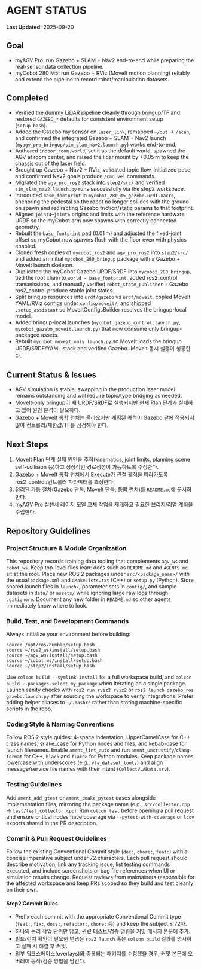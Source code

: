 # AGENT STATUS

**Last Updated:** 2025-09-20

## Goal
- myAGV Pro: run Gazebo + SLAM + Nav2 end-to-end while preparing the real-sensor data collection pipeline.
- myCobot 280 M5: run Gazebo + RViz (MoveIt motion planning) reliably and extend the pipeline to record robot/manipulation datasets.

## Completed
- Verified the dummy LiDAR pipeline cleanly through bringup/TF and restored `GAZEBO_*` defaults for consistent environment setup (`setup.bash`).
- Added the Gazebo ray sensor on `laser_link`, remapped `~/out` → `/scan`, and confirmed the integrated Gazebo + SLAM + Nav2 launch (`myagv_pro_bringup/sim_slam_nav2.launch.py`) works end-to-end.
- Authored `indoor_room.world`, set it as the default world, spawned the AGV at room center, and raised the lidar mount by +0.05 m to keep the chassis out of the laser field.
- Brought up Gazebo + Nav2 + RViz, validated topic flow, initialized pose, and confirmed Nav2 goals produce `/cmd_vel` commands.
- Migrated the `agv_pro_ros2` stack into `step2/src/` and verified `sim_slam_nav2.launch.py` runs successfully via the step2 workspace.
- Introduced `base_footprint` in `mycobot_280_m5_gazebo.urdf.xacro`, anchoring the pedestal so the robot no longer collides with the ground on spawn and redirecting Gazebo friction/static params to that footprint.
- Aligned `joint4`–`joint6` origins and limits with the reference hardware URDF so the myCobot arm now spawns with correctly connected geometry.
- Rebuilt the `base_footprint` pad (0.01 m) and adjusted the fixed-joint offset so myCobot now spawns flush with the floor even with physics enabled.
- Cloned fresh copies of `mycobot_ros2` and `agv_pro_ros2` into `step2/src/` and added an initial `mycobot_280_bringup` package with a Gazebo + MoveIt launch skeleton.
- Duplicated the myCobot Gazebo URDF/SRDF into `mycobot_280_bringup`, tied the root chain to `world → base_footprint`, added ros2_control transmissions, and manually verified `robot_state_publisher` + Gazebo ros2_control produce stable joint states.
- Split bringup resources into `urdf/gazebo` vs `urdf/moveit`, copied MoveIt YAML/RViz configs under `config/moveit/`, and shipped `.setup_assistant` so MoveItConfigsBuilder resolves the bringup-local model.
- Added bringup-local launches (`mycobot_gazebo_control.launch.py`, `mycobot_gazebo_moveit.launch.py`) that now consume only bringup-packaged assets.
- Rebuilt `mycobot_moveit_only.launch.py` so MoveIt loads the bringup URDF/SRDF/YAML stack and verified Gazebo+MoveIt 동시 실행이 성공한다.

## Current Status & Issues
- AGV simulation is stable; swapping in the production laser model remains outstanding and will require topic/type bridging as needed.
- MoveIt-only bringup이 새 URDF/SRDF로 실행되지만 현재 Plan 단계가 실패하고 있어 원인 분석이 필요하다.
- Gazebo + MoveIt 통합 런치는 올라오지만 계획된 궤적이 Gazebo 팔에 적용되지 않아 컨트롤러/제한값/TF를 점검해야 한다.

## Next Steps
1. MoveIt Plan 단계 실패 원인을 추적(kinematics, joint limits, planning scene self-collision 등)하고 정상적인 경로생성이 가능하도록 수정한다.
2. Gazebo + MoveIt 통합 런치에서 Execute가 관절 궤적을 따라가도록 ros2_control/컨트롤러 파라미터를 조정한다.
3. 정리된 가동 절차(Gazebo 단독, MoveIt 단독, 통합 런치)를 `README.md`에 문서화한다.
4. myAGV Pro 실센서 레이저 모델 교체 작업을 재개하고 필요한 브리지/리맵 계획을 수립한다.

## Repository Guidelines

### Project Structure & Module Organization
This repository records training data tooling that complements `agv_ws` and `cobot_ws`. Keep top-level files lean: docs such as `README.md` and `AGENTS.md` sit at the root. Place new ROS 2 packages under `src/<package_name>/` with the usual `package.xml` and `CMakeLists.txt` (C++) or `setup.py` (Python). Store shared launch files in `launch/`, parameter sets in `config/`, and sample datasets in `data/` or `assets/` while ignoring large raw logs through `.gitignore`. Document any new folder in `README.md` so other agents immediately know where to look.

### Build, Test, and Development Commands
Always initialize your environment before building:
```
source /opt/ros/humble/setup.bash
source ~/ros2_ws/install/setup.bash
source ~/agv_ws/install/setup.bash
source ~/cobot_ws/install/setup.bash
source ~/step2/install/setup.bash
```
Use `colcon build --symlink-install` for a full workspace build, and `colcon build --packages-select my_package` when iterating on a single package. Launch sanity checks with `ros2 run rviz2 rviz2` or `ros2 launch gazebo_ros gazebo.launch.py` after sourcing the workspace to verify integrations. Prefer adding helper aliases to `~/.bashrc` rather than storing machine-specific scripts in the repo.

### Coding Style & Naming Conventions
Follow ROS 2 style guides: 4-space indentation, UpperCamelCase for C++ class names, snake_case for Python nodes and files, and kebab-case for launch filenames. Enable `ament_lint_auto` and run `ament_uncrustify`/`clang-format` for C++, `black` and `flake8` for Python modules. Keep package names lowercase with underscores (e.g., `vla_dataset_tools`) and align message/service file names with their intent (`CollectVLAData.srv`).

### Testing Guidelines
Add `ament_add_gtest` or `ament_cmake_pytest` cases alongside implementation files, mirroring the package name (e.g., `src/collector.cpp` → `test/test_collector.cpp`). Run `colcon test` before opening a pull request and ensure critical nodes have coverage via `--pytest-with-coverage` or `lcov` exports shared in the PR description.

### Commit & Pull Request Guidelines
Follow the existing Conventional Commit style (`doc:`, `chore:`, `feat:`) with a concise imperative subject under 72 characters. Each pull request should describe motivation, link any tracking issue, list testing commands executed, and include screenshots or bag file references when UI or simulation results change. Request reviews from maintainers responsible for the affected workspace and keep PRs scoped so they build and test cleanly on their own.

#### Step2 Commit Rules
- Prefix each commit with the appropriate Conventional Commit type (`feat:`, `fix:`, `docs:`, `refactor:`, `chore:` 등) and keep the subject ≤ 72자.
- 하나의 논리 작업 단위만 담고, 관련 테스트/검증 명령을 커밋 메시지 본문에 추가.
- 빌드/런치 확인이 필요한 변경은 `ros2 launch` 혹은 `colcon build` 결과를 명시하고 실패 시 해결 후 커밋.
- 외부 워크스페이스(overlays)와 중복되는 패키지를 수정했을 경우, 커밋 본문에 오버레이 동작/검증 방법을 남긴다.
